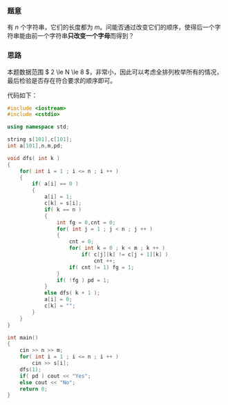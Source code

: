 ### 题意

有 $n$ 个字符串，它们的长度都为 $m$。问能否通过改变它们的顺序，使得后一个字符串能由前一个字符串**只改变一个字母**而得到？
### 思路

本题数据范围 $ 2 \le N \le 8 $，非常小，因此可以考虑全排列枚举所有的情况，最后检验是否存在符合要求的顺序即可。

代码如下：
```cpp
#include <iostream>
#include <cstdio>

using namespace std;

string s[101],c[101];
int a[101],n,m,pd;

void dfs( int k )
{
	for( int i = 1 ; i <= n ; i ++ )
	{
		if( a[i] == 0 )
		{
			a[i] = 1;
			c[k] = s[i];
			if( k == n )
			{
				int fg = 0,cnt = 0;
				for( int j = 1 ; j < n ; j ++ )
				{
					cnt = 0;
					for( int k = 0 ; k < m ; k ++ )
						if( c[j][k] != c[j + 1][k] )
							cnt ++;
					if( cnt != 1) fg = 1;
				}
				if( !fg ) pd = 1;
			}
			else dfs( k + 1 );
			a[i] = 0;
			c[k] = "";
		}
	}
}

int main()
{
	cin >> n >> m;
	for( int i = 1 ; i <= n ; i ++ )
		cin >> s[i];
	dfs(1);
	if( pd ) cout << "Yes";
	else cout << "No";
	return 0;
}
```
